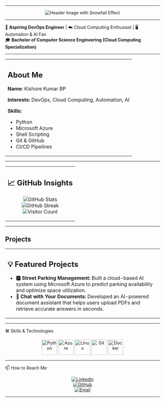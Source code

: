 <!-- Dynamic Header with Snow Effect
<p align="center">
  <img src="https://capsule-render.vercel.app/api?text=Hello,+I'm+Kishore!&animation=fadeIn&type=waving&color=gradient&height=100" alt="Header Image"/>
</p>
-->
---

<p align="center">
  <img src="https://capsule-render.vercel.app/api?type=waving&color=gradient&height=100&section=header&text=Hello,+It's+Kishore!&fontSize=40&animation=fadeIn&theme=snow" alt="Header Image with Snowfall Effect"/>
</p>

---
<!-- # Hi, I'm **Kishore Kumar BP** 👋 -->

🚀 **Aspiring DevOps Engineer** | ☁️ Cloud Computing Enthusiast | 🖥️ Automation & AI Fan  
🎓 **Bachelor of Computer Science Engineering (Cloud Computing Specialization)**  

---

<div align="center">
  <table>
    <tr>
      <td>
        <h2>About Me</h2>
        <p><strong>Name:</strong> Kishore Kumar BP</p>
        <p><strong>Interests:</strong> DevOps, Cloud Computing, Automation, AI</p>
        <p><strong>Skills:</strong></p>
        <ul>
          <li>Python</li>
          <li>Microsoft Azure</li>
          <li>Shell Scripting</li>
          <li>Git & GitHub</li>
          <li>CI/CD Pipelines</li>
        </ul>
      </td>
    </tr>
  </table>
</div>

---

<div align="center">
  <table>
    <tr>
      <td>
        <h2>📈 GitHub Insights</h2>
        <p align="center">          
          <img src="https://github-readme-stats.vercel.app/api?username=kishore-2&show_icons=true&theme=radical" alt="GitHub Stats"/> <br>
          <!--<img src="https://github-readme-stats.vercel.app/api/top-langs/?username=kishore-2&layout=compact&theme=radical" alt="Top Languages"/> <br> -->
          <img src="https://github-readme-streak-stats.herokuapp.com/?user=kishore-2&theme=radical" alt="GitHub Streak"/> <br>
          <img src="https://hits.seeyoufarm.com/api/count/incr/badge.svg?url=https://github.com/kishore-2&title=Profile%20Views" alt="Visitor Count"/>
        </p>
      </td>
    </tr>
  </table>
</div>

---

## Projects
<div align="center">
  <table>
    <tr>
      <td>
        <h2>💡 Featured Projects</h2>
        <ul>
          <li><strong>🅿️ Street Parking Management:</strong> Built a cloud-based AI system using Microsoft Azure to predict parking availability and optimize space utilization.</li>
          <li><strong>📄 Chat with Your Documents:</strong> Developed an AI-powered document assistant that helps users upload PDFs and retrieve accurate answers in seconds.</li>
        </ul>
      </td>
    </tr>
  </table>
</div>

<!--
## 🔍 About Me

```yaml
Name: Kishore Kumar BP
Interests: DevOps, Cloud Computing, Automation, AI
Skills:
  - Python
  - Microsoft Azure
  - Shell Scripting
  - Git & GitHub
  - CI/CD Pipelines
```

## 🚀 Projects
```bash
🔹 [Street Parking Management]
🏙️ Built a cloud-based AI system using Microsoft Azure to predict parking availability and optimize space utilization.

🔹 📄 Chat with Your Documents
📚 Developed an AI-powered document assistant that helps users upload PDFs and retrieve accurate answers in seconds.
```
-->

---

🛠 Skills & Technologies

<p align="center"> <img src="https://cdn.jsdelivr.net/gh/devicons/devicon/icons/python/python-original.svg" alt="Python" width="50" height="50"/> <img src="https://cdn.jsdelivr.net/gh/devicons/devicon/icons/azure/azure-original.svg" alt="Azure" width="50" height="50"/> <img src="https://cdn.jsdelivr.net/gh/devicons/devicon/icons/linux/linux-original.svg" alt="Linux" width="50" height="50"/> <img src="https://cdn.jsdelivr.net/gh/devicons/devicon/icons/git/git-original.svg" alt="Git" width="50" height="50"/> <img src="https://cdn.jsdelivr.net/gh/devicons/devicon/icons/docker/docker-original.svg" alt="Docker" width="50" height="50"/> </p>

<!--
📊 GitHub Stats

<p align="center"> <img src="https://github-readme-stats.vercel.app/api?username=kishore-2&show_icons=true&theme=radical" alt="GitHub Stats"/> <img src="https://github-readme-stats.vercel.app/api/top-langs/?username=kishore-2&layout=compact&theme=radical" alt="Top Languages"/> </p>
-->

---

📫 How to Reach Me

<p align="center">
<a href="https://www.linkedin.com/in/kkbp/"> <img src="https://img.shields.io/badge/LinkedIn-in/kkbp-blue?style=for-the-badge&logo=Linkedin" alt="LinkedIn"/> </a> <br>
<a href="https://github.com/kishore-2/"> <img src="https://img.shields.io/badge/GitHub-kishore--2-181717?style=for-the-badge&logo=github" alt="GitHub"/> </a> <br>
<a href="mailto:kishorekumarbpk@gmail.com"> <img src="https://img.shields.io/badge/Email-kishorekumarbpk@gmail.com-c14438?style=for-the-badge&logo=Gmail&logoColor=white" alt="Email"/> </a>
</p> 

---
